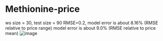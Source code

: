 # Methionine-price
ws size = 30, test size = 90
RMSE=0.2, 
model error is about 8.16% (RMSE relative to price range)
model error is about 9.0% (RMSE relative to price mean)
![image](https://github.com/user-attachments/assets/35a34522-1d0f-449f-9535-25f9470b1ef9)


